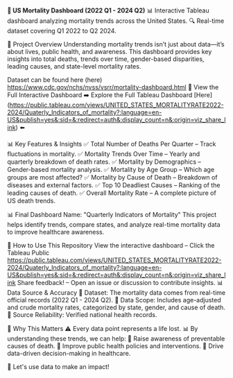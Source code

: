 **📝 US Mortality Dashboard (2022 Q1 - 2024 Q2)**
📊 Interactive Tableau dashboard analyzing mortality trends across the United States.
🔍 Real-time dataset covering Q1 2022 to Q2 2024.

📌 Project Overview
Understanding mortality trends isn’t just about data—it’s about lives, public health, and awareness. This dashboard provides key insights into total deaths, trends over time, gender-based disparities, leading causes, and state-level mortality rates.

Dataset can be found here (here) https://www.cdc.gov/nchs/nvss/vsrr/mortality-dashboard.html
🔗 View the Full Interactive Dashboard
➡️ Explore the Full Tableau Dashboard [Here] (https://public.tableau.com/views/UNITED_STATES_MORTALITYRATE2022-2024/Quaterly_Indicators_of_mortality?:language=en-US&publish=yes&:sid=&:redirect=auth&:display_count=n&:origin=viz_share_link) ⬅️

📊 Key Features & Insights
✅ Total Number of Deaths Per Quarter – Track fluctuations in mortality.
✅ Mortality Trends Over Time – Yearly and quarterly breakdown of death rates.
✅ Mortality by Demographics – Gender-based mortality analysis.
✅ Mortality by Age Group – Which age groups are most affected?
✅ Mortality by Cause of Death – Breakdown of diseases and external factors.
✅ Top 10 Deadliest Causes – Ranking of the leading causes of death.
✅ Overall Mortality Rate – A complete picture of US death trends.

📊 Final Dashboard Name: "Quarterly Indicators of Mortality"
This project helps identify trends, compare states, and analyze real-time mortality data to improve healthcare awareness.

📖 How to Use This Repository
View the interactive dashboard – Click the Tableau Public https://public.tableau.com/views/UNITED_STATES_MORTALITYRATE2022-2024/Quaterly_Indicators_of_mortality?:language=en-US&publish=yes&:sid=&:redirect=auth&:display_count=n&:origin=viz_share_link
Share feedback! – Open an issue or discussion to contribute insights.
📊 Data Source & Accuracy
📌 Dataset: The mortality data comes from real-time official records (2022 Q1 - 2024 Q2).
📌 Data Scope: Includes age-adjusted and crude mortality rates, categorized by state, gender, and cause of death.
📌 Source Reliability: Verified national health records.

📢 Why This Matters
⚠️ Every data point represents a life lost.
📊 By understanding these trends, we can help:
🔹 Raise awareness of preventable causes of death.
🔹 Improve public health policies and interventions.
🔹 Drive data-driven decision-making in healthcare.

🚀 Let's use data to make an impact!
